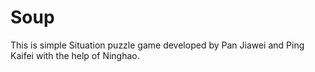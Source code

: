 # Soup
This is simple Situation puzzle game developed by  Pan Jiawei and Ping Kaifei with the help of Ninghao.

